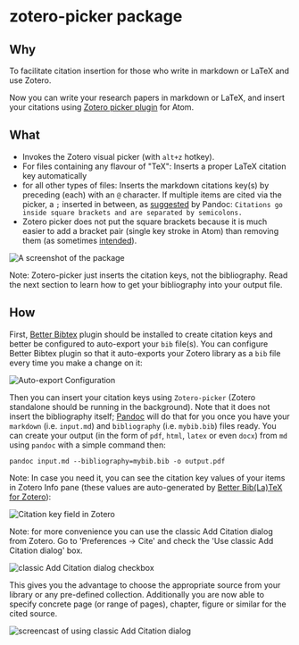 # zotero-picker package


## Why

To facilitate citation insertion for those who write in markdown or LaTeX and use Zotero.

Now you can write your research papers in markdown or LaTeX,
and insert your citations using [Zotero picker plugin](https://atom.io/packages/zotero-picker) for Atom.

## What

- Invokes the Zotero visual picker (with `alt+z` hotkey).
- For files containing any flavour of "TeX": Inserts a proper LaTeX citation key automatically
- for all other types of files: Inserts the markdown citations key(s) by preceding (each) with an `@` character.
If multiple items are cited via the picker, a `;` inserted in between,
as [suggested](http://pandoc.org/MANUAL.html#citations) by Pandoc:
```Citations go inside square brackets and are separated by semicolons.```
- Zotero picker does not put the square brackets because it is much easier to add a bracket pair (single key stroke in Atom) than removing them (as sometimes [intended](http://pandoc.org/MANUAL.html#citations)).

![A screenshot of the package](https://raw.githubusercontent.com/oztalha/zotero-picker/master/zotero-picker.gif)

Note: Zotero-picker just inserts the citation keys, not the bibliography. Read the next section to learn how to get your bibliography into your output file.

## How

First, [Better Bibtex](https://github.com/retorquere/zotero-better-bibtex) plugin should be installed to create citation keys and better be configured to auto-export your `bib` file(s).
You can configure Better Bibtex plugin so that it auto-exports your Zotero library as a `bib` file every time you make a change on it:

![Auto-export Configuration](https://raw.githubusercontent.com/oztalha/zotero-picker/master/auto-export.png)

Then you can insert your citation keys using `Zotero-picker` (Zotero standalone should be running in the background). Note that it does not insert the bibliography itself; [Pandoc](http://pandoc.org) will do that for you once you have your `markdown` (i.e. `input.md`) and `bibliography` (i.e. `mybib.bib`) files ready.
You can create your output (in the form of `pdf`, `html`, `latex` or even `docx`) from `md` using `pandoc` with a simple command then:

    pandoc input.md --bibliography=mybib.bib -o output.pdf

Note: In case you need it, you can see the citation key values of your items in Zotero Info pane (these values are auto-generated by [Better Bib(La)TeX for Zotero](https://github.com/retorquere/zotero-better-bibtex)):

![Citation key field in Zotero](https://raw.githubusercontent.com/oztalha/zotero-picker/master/citation_key.png)

Note: for more convenience you can use the classic Add Citation dialog from Zotero. Go to 'Preferences -> Cite' and check the 'Use classic Add Citation dialog' box.

![classic Add Citation dialog checkbox](https://raw.githubusercontent.com/maroulb/zotero-picker/master/ClassicDialogSetting.png)

This gives you the advantage to choose the appropriate source from your library or any pre-defined collection. Additionally you are now able to specify concrete page (or range of pages), chapter, figure or similar for the cited source.

![screencast of using classic Add Citation dialog](https://raw.githubusercontent.com/maroulb/zotero-picker/master/zotero_picker_classic_latex.gif)
